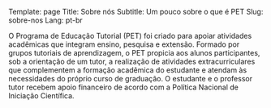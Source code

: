 Template: page
Title: Sobre nós
Subtitle: Um pouco sobre o que é PET
Slug: sobre-nos
Lang: pt-br

O Programa de Educação Tutorial (PET) foi criado para apoiar atividades acadêmicas que integram ensino, pesquisa e extensão. Formado por grupos tutoriais de aprendizagem, o PET propicia aos alunos participantes, sob a orientação de um tutor, a realização de atividades extracurriculares que complementem a formação acadêmica do estudante e atendam às necessidades do próprio curso de graduação. O estudante e o professor tutor recebem apoio financeiro de acordo com a Política Nacional de Iniciação Científica.
